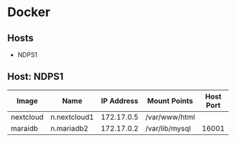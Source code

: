# Docker

## Hosts

- NDPS1

## Host: NDPS1

Image               | Name                  | IP Address    | Mount Points          | Host Port | Container Port
------------------- | --------------------- | ------------- | --------------------- | --------- | --------------
nextcloud           | n.nextcloud1          | 172.17.0.5    | /var/www/html         |           |
maraidb             | n.mariadb2            | 172.17.0.2    | /var/lib/mysql        | 16001     | 3306
